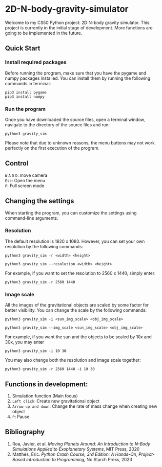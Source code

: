 # 2D-N-body-gravity-simulator
Welcome to my CS50 Python project: 2D N-body gravity simulator. This project is currently in the initial stage of development. More functions are going to be implemented in the future.

## Quick Start
### Install required packages

Before running the program, make sure that you have the pygame and numpy packages installed. You can install them by running the following commands in terminal:
```
pip3 install pygame
pip3 install numpy
```
### Run the program
Once you have downloaded the source files, open a terminal window, navigate to the directory of the source files and run:
```
python3 gravity_sim
```
Please note that due to unknown reasons, the menu buttons may not work perfectly on the first execution of the program.

## Control
`W` `A` `S` `D`: move camera\
`Esc`: Open the menu\
`F`: Full screen mode

## Changing the settings
When starting the program, you can customize the settings using command-line arguments.

### Resolution
The default resolution is 1920 x 1080. However, you can set your own resolution by the following commands:
```
python3 gravity_sim -r <width> <height>
```
```
python3 gravity_sim --resolution <width> <height>
```
For example, if you want to set the resolution to 2560 x 1440, simply enter:
```
python3 gravity_sim -r 2560 1440
```

### Image scale
All the images of the gravitational objects are scaled by some factor for better visibility. You can change the scale by the following commands:
```
python3 gravity_sim -i <sun_img_scale> <obj_img_scale>
```
```
python3 gravity_sim --img_scale <sun_img_scale> <obj_img_scale>
```
For example, if you want the sun and the objects to be scaled by 10x and 30x, you may enter
```
python3 gravity_sim -i 10 30
```
You may also change both the resolution and image scale together:
```
python3 gravity_sim -r 2560 1440 -i 10 30
```

## Functions in development:
1. Simulation function (Main focus)
2. `Left click`: Create new gravitational object
3. `Arrow up and down`: Change the rate of mass change when creating new object
4. `P`: Pause


## Bibliography
1. Roa, Javier, et al. *Moving Planets Around: An Introduction to N-Body Simulations Applied to Exoplanetary Systems*, MIT Press, 2020
2. Matthes, Eric. *Python Crash Course, 3rd Edition: A Hands-On, Project-Based Introduction to Programming*, No Starch Press, 2023